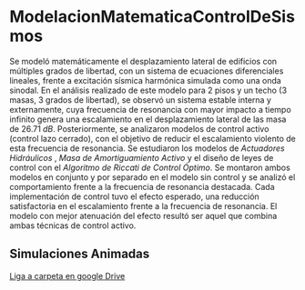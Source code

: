 # ModelacionMatematicaControlDeSismos
Se modeló matemáticamente el desplazamiento lateral de edificios con múltiples grados de libertad, con un sistema de ecuaciones diferenciales lineales, frente a excitación sísmica harmónica simulada como una onda sinodal. En el análisis realizado de este modelo para 2 pisos y un techo (3 masas, 3 grados de libertad), se observó un sistema estable interna y externamente, cuya frecuencia de resonancia con mayor impacto a tiempo infinito genera una escalamiento en el desplazamiento lateral de las masa de $26.71 \; dB$. Posteriormente, se analizaron modelos de control activo (control lazo cerrado), con el objetivo de reducir el escalamiento violento de esta frecuencia de resonancia. Se estudiaron los modelos de *Actuadores Hidráulicos* , *Masa de Amortiguamiento Activo* y el diseño de leyes de control con el *Algoritmo de Riccati de Control Óptimo*. Se montaron ambos modelos en conjunto y por separado en el modelo sin control y se analizó el comportamiento frente a la frecuencia de resonancia destacada. Cada implementación de control tuvo el efecto esperado, una reducción satisfactoria en el escalamiento frente a la frecuencia de resonancia. El modelo con mejor atenuación del efecto resultó ser aquel que combina ambas técnicas de control activo.

## Simulaciones Animadas
[Liga a carpeta en google Drive](https://drive.google.com/drive/folders/1nEUGfzV802gA29tVkSPGNxP_Wo5yL7De?usp=sharing)
